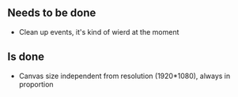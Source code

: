 ## Needs to be done
* Clean up events, it's kind of wierd at the moment

## Is done

* Canvas size independent from resolution (1920*1080), always in proportion
